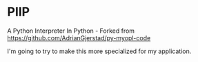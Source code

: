 # PIIP
A Python Interpreter In Python - Forked from https://github.com/AdrianGjerstad/py-myopl-code

I'm going to try to make this more specialized for my application.
